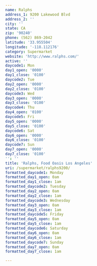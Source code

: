 ```yaml
---
name: Ralphs
address_1: 9200 Lakewood Blvd
address_2: ''
city: ''
state: CA
zip: '90240'
phone: (562) 869-2042
latitude: '33.955504'
longitude: '-118.112176'
category: Supermarket
website: 'http://www.ralphs.com/'
active: ''
daycode1: Mon
day1_open: '0000'
day1_close: '0100'
daycode2: Tue
day2_open: '0000'
day2_close: '0100'
daycode3: Wed
day3_open: '0000'
day3_close: '0100'
daycode4: Thu
day4_open: '0100'
daycode5: Fri
day5_open: '0000'
day5_close: '0100'
daycode6: Sat
day6_open: '0000'
day6_close: '0100'
daycode7: Sun
day7_open: '0000'
day7_close: '0100'
'': ''
title: 'Ralphs, Food Oasis Los Angeles'
uri: /supermarket/ralphs9200/
formatted_daycode1: Monday
formatted_day1_open: 0am
formatted_day1_close: 1am
formatted_daycode2: Tuesday
formatted_day2_open: 0am
formatted_day2_close: 1am
formatted_daycode3: Wednesday
formatted_day3_open: 0am
formatted_day3_close: 1am
formatted_daycode5: Friday
formatted_day5_open: 0am
formatted_day5_close: 1am
formatted_daycode6: Saturday
formatted_day6_open: 0am
formatted_day6_close: 1am
formatted_daycode7: Sunday
formatted_day7_open: 0am
formatted_day7_close: 1am

---
```

